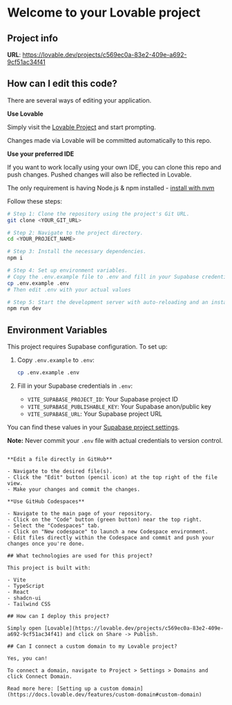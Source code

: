 # Welcome to your Lovable project

## Project info

**URL**: https://lovable.dev/projects/c569ec0a-83e2-409e-a692-9cf51ac34f41

## How can I edit this code?

There are several ways of editing your application.

**Use Lovable**

Simply visit the [Lovable Project](https://lovable.dev/projects/c569ec0a-83e2-409e-a692-9cf51ac34f41) and start prompting.

Changes made via Lovable will be committed automatically to this repo.

**Use your preferred IDE**

If you want to work locally using your own IDE, you can clone this repo and push changes. Pushed changes will also be reflected in Lovable.

The only requirement is having Node.js & npm installed - [install with nvm](https://github.com/nvm-sh/nvm#installing-and-updating)

Follow these steps:

```sh
# Step 1: Clone the repository using the project's Git URL.
git clone <YOUR_GIT_URL>

# Step 2: Navigate to the project directory.
cd <YOUR_PROJECT_NAME>

# Step 3: Install the necessary dependencies.
npm i

# Step 4: Set up environment variables.
# Copy the .env.example file to .env and fill in your Supabase credentials
cp .env.example .env
# Then edit .env with your actual values

# Step 5: Start the development server with auto-reloading and an instant preview.
npm run dev
```

## Environment Variables

This project requires Supabase configuration. To set up:

1. Copy `.env.example` to `.env`:
   ```sh
   cp .env.example .env
   ```

2. Fill in your Supabase credentials in `.env`:
   - `VITE_SUPABASE_PROJECT_ID`: Your Supabase project ID
   - `VITE_SUPABASE_PUBLISHABLE_KEY`: Your Supabase anon/public key
   - `VITE_SUPABASE_URL`: Your Supabase project URL

You can find these values in your [Supabase project settings](https://supabase.com/dashboard/project/_/settings/api).

**Note:** Never commit your `.env` file with actual credentials to version control.

```

**Edit a file directly in GitHub**

- Navigate to the desired file(s).
- Click the "Edit" button (pencil icon) at the top right of the file view.
- Make your changes and commit the changes.

**Use GitHub Codespaces**

- Navigate to the main page of your repository.
- Click on the "Code" button (green button) near the top right.
- Select the "Codespaces" tab.
- Click on "New codespace" to launch a new Codespace environment.
- Edit files directly within the Codespace and commit and push your changes once you're done.

## What technologies are used for this project?

This project is built with:

- Vite
- TypeScript
- React
- shadcn-ui
- Tailwind CSS

## How can I deploy this project?

Simply open [Lovable](https://lovable.dev/projects/c569ec0a-83e2-409e-a692-9cf51ac34f41) and click on Share -> Publish.

## Can I connect a custom domain to my Lovable project?

Yes, you can!

To connect a domain, navigate to Project > Settings > Domains and click Connect Domain.

Read more here: [Setting up a custom domain](https://docs.lovable.dev/features/custom-domain#custom-domain)

